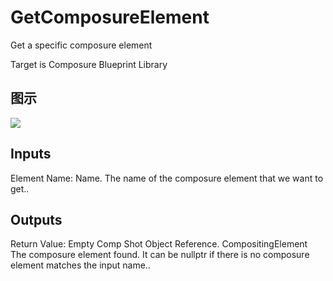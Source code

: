 # GetComposureElement

Get a specific composure element

Target is Composure Blueprint Library

## 图示

![]($-20221218-18293108.png)

## Inputs

Element Name: Name. The name of the composure element that we want to get..  

## Outputs

Return Value: Empty Comp Shot Object Reference. CompositingElement The composure element found. It can be nullptr if there is no composure element matches the input name..

